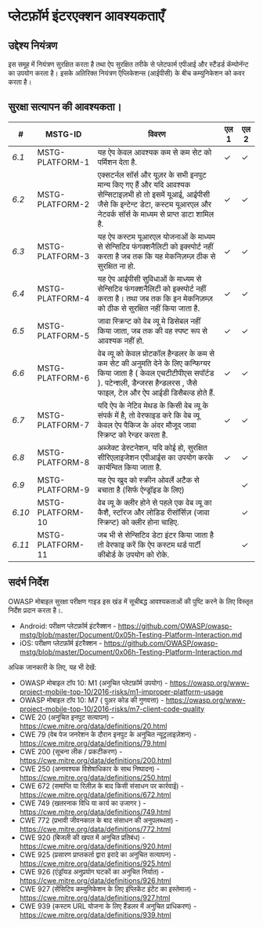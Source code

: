 # प्लेटफ़ॉर्म इंटरएक्शन आवश्यकताएँ

## उद्देश्य नियंत्रण

इस समूह में नियंत्रण सुरक्षित करता है तथा ऐप सुरक्षित तरीके से प्लेटफार्म एपीआई और स्टैंडर्ड कॅम्पोनॅन्ट का उपयोग करता है। इसके अतिरिक्त नियंत्रण  ऍप्लिकेशन्स (आईपीसी)  के बीच कम्युनिकेशन  को कवर करता है।

## सुरक्षा सत्यापन की आवश्यकता।

| # | MSTG-ID | विवरण | एल 1| एल 2 |
| -- | -------- | ---------------------- | - | - |
| *6.1* | MSTG-PLATFORM-1 | यह ऐप  केवल आवश्यक कम से कम सेट को पर्मिशन देता है. | ✓ | ✓ |
| *6.2* | MSTG-PLATFORM-2 | एक्सटर्नल सॉर्स  और यूज़र के सभी इनपुट मान्य किए गए हैं और यदि आवश्यक सेन्सिटाइज़भी हो तो इसमें यूआई, आईपीसी जैसे कि इन्टेन्ट  डेटा, कस्टम यूआरएल  और नेटवर्क सॉर्स  के माध्यम से प्राप्त डाटा शामिल है.| ✓ | ✓ |
| *6.3* | MSTG-PLATFORM-3 | यह ऐप कस्टम यूआरएल योजनाओं के माध्यम से सेन्सिटिव फंगक्शनैलिटी को  इक्स्पोर्ट  नहीं करता है जब तक कि यह  मेकनिज़म्ज़ ठीक से सुरक्षित ना हो. | ✓ | ✓ |
| *6.4* | MSTG-PLATFORM-4 | यह ऐप  आईपीसी सुविधाओं के माध्यम से सेन्सिटिव फंगक्शनैलिटी  को इक्स्पोर्ट   नहीं करता है। तथा जब तक कि इन  मेकनिज़म्ज़ को ठीक से सुरक्षित नहीं किया जाता है. | ✓ | ✓ |
| *6.5* | MSTG-PLATFORM-5 | जावा स्क्रिप्ट  को वेब व्यू मे डिसेबल नहीं किया जाता, जब तक की वह स्पष्ट रूप से आवश्यक नहीं हो. | ✓ | ✓ |
| *6.6* | MSTG-PLATFORM-6 | वेब व्यू   को केवल प्रोटकॉल  हैन्डलर के कम से कम सेट की अनुमति देने के लिए कन्फिग्यर किया जाता है ( केवल एचटीटीपीएस   सपॉर्टड ). पटेन्शली, डैन्जरस   हैन्डलरस , जैसे   फाइल, टेल और ऐप  आईडी   डिसैबल्ड होते हैं. | ✓ | ✓ |
| *6.7* | MSTG-PLATFORM-7 | यदि ऐप   के  नेटिव  मेथड के  किसी वेब व्यू  के संपर्क में है, तो  वेरफाइड करे कि वेब व्यू  केवल ऐप  पैकिज के अंदर मौजूद जावा स्क्रिप्ट  को  रेन्डर करता है. | ✓ | ✓ |
| *6.8* | MSTG-PLATFORM-8 | अब्जेक्ट   डेस्टनेशन, यदि कोई हो, सुरक्षित सीरिएलाइजेशन एपीआईस का उपयोग करके कार्यन्वित  किया जाता है. | ✓ | ✓ |
| *6.9* | MSTG-PLATFORM-9 | यह ऐप  खुद को स्क्रीन  ओवर्ले अटैक से बचाता है (सिर्फ  ऐन्ड्रॉइड के लिए) |  | ✓ |
| *6.10* | MSTG-PLATFORM-10 | वेब व्यू   के क्लीर होने से पहले एक वेब व्यू   का  कैशै, स्टॉरज और लोडिड  रीसॉर्सिज़  (जावा स्क्रिप्ट)  को  क्लीर होना चाहिए. |  | ✓ |
| *6.11* | MSTG-PLATFORM-11 | जब भी से  सेन्सिटिव डेटा इंटर किया जाता है तो  वेरफाइ करें कि ऐप  कस्टम थर्ड पार्टी  कीबोर्ड  के उपयोग को रोके. | | ✓ |

## सदंर्भ निर्देश

OWASP मोबाइल सुरक्षा परीक्षण गाइड इस खंड में सूचीबद्ध आवश्यकताओं की पुष्टि करने के लिए विस्तृत निर्देश प्रदान करता है।.

- Android: परीक्षण प्लेटफ़ॉर्म इंटरैक्शन - <https://github.com/OWASP/owasp-mstg/blob/master/Document/0x05h-Testing-Platform-Interaction.md>
- iOS: परीक्षण प्लेटफ़ॉर्म इंटरैक्शन  - <https://github.com/OWASP/owasp-mstg/blob/master/Document/0x06h-Testing-Platform-Interaction.md>

अधिक जानकारी के लिए, यह भी देखें:

- OWASP मोबाइल टॉप 10: M1 (अनुचित प्लेटफ़ॉर्म उपयोग) - <https://owasp.org/www-project-mobile-top-10/2016-risks/m1-improper-platform-usage>
- OWASP मोबाइल टॉप 10: M7 ( पुअर कोड की गुणवत्ता) - <https://owasp.org/www-project-mobile-top-10/2016-risks/m7-client-code-quality>
- CWE 20 (अनुचित इनपुट सत्यापन) - <https://cwe.mitre.org/data/definitions/20.html>
- CWE 79 (वेब पेज जनरेशन के दौरान इनपुट के अनुचित न्यूट्रलाइज़ेशन) - <https://cwe.mitre.org/data/definitions/79.html>
- CWE 200 (सूचना लीक / प्रकटीकरण) - <https://cwe.mitre.org/data/definitions/200.html>
- CWE 250 (अनावश्यक विशेषाधिकार के साथ निष्पादन) - <https://cwe.mitre.org/data/definitions/250.html>
- CWE 672 (समाप्ति या रिलीज़ के बाद किसी संसाधन पर कार्रवाई) - <https://cwe.mitre.org/data/definitions/672.html>
- CWE 749 (खतरनाक विधि या कार्य का उजागर ) - <https://cwe.mitre.org/data/definitions/749.html>
- CWE 772 (प्रभावी जीवनकाल के बाद संसाधन की अनुपलब्धता) - <https://cwe.mitre.org/data/definitions/772.html>
- CWE 920 (बिजली की खपत में अनुचित प्रतिबंध) - <https://cwe.mitre.org/data/definitions/920.html>
- CWE 925 (प्रसारण प्राप्तकर्ता द्वारा इरादे का अनुचित सत्यापन) - <https://cwe.mitre.org/data/definitions/925.html>
- CWE 926 (एंड्रॉयड अनुप्रयोग घटकों का अनुचित निर्यात) - <https://cwe.mitre.org/data/definitions/926.html>
- CWE 927 (सेंसिटिव कम्युनिकेशन के लिए इंप्लिकेंट इंटेंट का इस्तेमाल) - <https://cwe.mitre.org/data/definitions/927.html>
- CWE 939 (कस्टम URL योजना के लिए हैंडलर में अनुचित प्राधिकरण) - <https://cwe.mitre.org/data/definitions/939.html>
